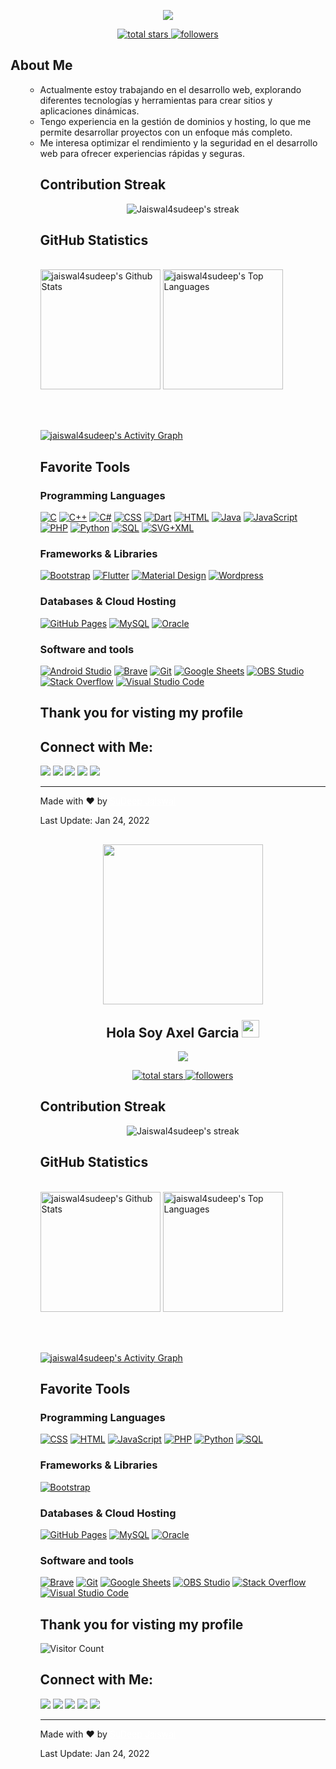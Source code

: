 <p align="center">
  <img src="https://readme-typing-svg.herokuapp.com?color=%2336BCF7&size=48&center=true&width=500&height=100&lines=Android+Developer;Game+Developer;Graphic+Designer;VFX+Artist;C%2B%2B+Lover">
</p>


<p align="center">
    
  <a href="https://github.com/DenverCoder1?tab=repositories&sort=stargazers">
    <img alt="total stars" title="Total stars on GitHub" src="https://custom-icon-badges.herokuapp.com/badge/dynamic/json?logo=star&color=55960c&labelColor=488207&label=Stars&style=for-the-badge&query=%24.stars&url=https://api.github-star-counter.workers.dev/user/jaiswal4sudeep"/>
  </a>
  <a href="https://github.com/DenverCoder1?tab=followers">
    <img alt="followers" title="Follow me on Github" src="https://custom-icon-badges.herokuapp.com/github/followers/jaiswal4sudeep?color=236ad3&labelColor=1155ba&style=for-the-badge&logo=person-add&label=Follow&logoColor=white"/>
  </a>
  
</p>


  ## About Me
<ul>
  <ul>
  <li>Actualmente estoy trabajando en el desarrollo web, explorando diferentes tecnologías y herramientas para crear sitios y aplicaciones dinámicas.</li>
  <li>Tengo experiencia en la gestión de dominios y hosting, lo que me permite desarrollar proyectos con un enfoque más completo.</li>
  <li>Me interesa optimizar el rendimiento y la seguridad en el desarrollo web para ofrecer experiencias rápidas y seguras.</li>
</ul>

<ul>


  
  ## Contribution Streak

<p align="center">
    <img title="🔥 Get streak stats for your profile at git.io/streak-stats" alt="Jaiswal4sudeep's streak" src="https://github-readme-streak-stats.herokuapp.com/?user=jaiswal4sudeep&theme=monokai-metallian&hide_border=true"/>
</p>
  
  
  ## GitHub Statistics
  
  <br/>
    <a href="https://github.com/anuraghazra/github-readme-stats"><img alt="jaiswal4sudeep's Github Stats" src="https://denvercoder1-github-readme-stats.vercel.app/api/?username=jaiswal4sudeep&show_icons=true&count_private=true&theme=react&hide_border=true&bg_color=1F222E&title_color=F85D7F&icon_color=F8D866" height="192px"/></a>
  <a href="https://github.com/anuraghazra/github-readme-stats"><img alt="jaiswal4sudeep's Top Languages" src="https://github-readme-stats.vercel.app/api/top-langs/?username=jaiswal4sudeep&langs_count=8&layout=compact&theme=react&hide_border=true&bg_color=1F222E&title_color=F85D7F&icon_color=F8D866&hide=Jupyter%20Notebook" height="192px"/></a>
  
<br/><br/>

<!-- https://github.com/ashutosh00710/github-readme-activity-graph -->
<a href="https://github.com/ashutosh00710/github-readme-activity-graph"><img alt="jaiswal4sudeep's Activity Graph" src="https://denvercoder1-activity-graph.herokuapp.com/graph/?username=jaiswal4sudeep&bg_color=1F222E&color=F8D866&line=F85D7F&point=FFFFFF&hide_border=true" /></a>
  
## Favorite Tools

### Programming Languages

<p>
    <a href="https://github.com/search?q=user%3ADenverCoder1+language%3Ac"><img alt="C" src="https://custom-icon-badges.herokuapp.com/badge/C-03599C.svg?logo=c-in-hexagon&logoColor=white"></a>
    <a href="https://github.com/search?q=user%3ADenverCoder1+language%3Acpp"><img alt="C++" src="https://custom-icon-badges.herokuapp.com/badge/C++-9C033A.svg?logo=cpp2&logoColor=white"></a>
    <a href="https://github.com/search?q=user%3ADenverCoder1+language%3Acsharp"><img alt="C#" src="https://custom-icon-badges.herokuapp.com/badge/C%23-68217A.svg?logo=cs2&logoColor=white"></a>
    <a href="https://github.com/search?q=user%3ADenverCoder1+language%3Acss"><img alt="CSS" src="https://img.shields.io/badge/CSS-1572B6.svg?logo=css3&logoColor=white"></a>
    <a href="https://github.com/search?q=user%3ADenverCoder1+language%3Adart"><img alt="Dart" src="https://img.shields.io/badge/Dart-15A6C4.svg?logo=dart&logoColor=white"></a>
    <a href="https://github.com/search?q=user%3ADenverCoder1+language%3Ahtml"><img alt="HTML" src="https://img.shields.io/badge/HTML-E34F26.svg?logo=html5&logoColor=white"></a>
    <a href="https://github.com/search?q=user%3ADenverCoder1+language%3Ajava"><img alt="Java" src="https://img.shields.io/badge/Java-007396.svg?logo=java&logoColor=white"></a>
    <a href="https://github.com/search?q=user%3ADenverCoder1+language%3Ajavascript"><img alt="JavaScript" src="https://img.shields.io/badge/JavaScript-F7DF1E.svg?logo=javascript&logoColor=black"></a>
    <a href="https://github.com/search?q=user%3ADenverCoder1+language%3Aphp"><img alt="PHP" src="https://img.shields.io/badge/PHP-777BB4.svg?logo=php&logoColor=white"></a>
    <a href="https://github.com/search?q=user%3ADenverCoder1+language%3Apython"><img alt="Python" src="https://img.shields.io/badge/Python-14354C.svg?logo=python&logoColor=white"></a>
    <a href="https://github.com/search?q=user%3ADenverCoder1+language%3Asql"><img alt="SQL" src="https://custom-icon-badges.herokuapp.com/badge/SQL-025E8C.svg?logo=database&logoColor=white"></a>
    <a href="https://github.com/search?q=user%3ADenverCoder1+language%3Asvg"><img alt="SVG+XML" src="https://img.shields.io/badge/SVG%2BXML-e0982c.svg?logo=svg&logoColor=white"></a>
</p>

### Frameworks & Libraries

<p>
    <a href="#"><img alt="Bootstrap" src="https://img.shields.io/badge/Bootstrap-7952B3.svg?logo=bootstrap&logoColor=white"></a>
    <a href="#"><img alt="Flutter" src="https://img.shields.io/badge/Flutter-02569B.svg?logo=flutter&logoColor=white"></a>
    <a href="#"><img alt="Material Design" src="https://img.shields.io/badge/Material%20Design-0081CB.svg?logo=material-design&logoColor=white"></a>
    <a href="#"><img alt="Wordpress" src="https://img.shields.io/badge/Wordpress-21759B?logo=wordpress&logoColor=white"></a>
</p>

### Databases & Cloud Hosting

<p>
    <a href="#"><img alt="GitHub Pages" src="https://img.shields.io/badge/GitHub%20Pages-327FC7.svg?logo=github&logoColor=white"></a>
    <a href="#"><img alt="MySQL" src="https://img.shields.io/badge/MySQL-00f.svg?logo=mysql&logoColor=white"></a>
    <a href="#"><img alt="Oracle" src ="https://img.shields.io/badge/Oracle-F00000.svg?logo=oracle&logoColor=white"></a>
</p>

### Software and tools

<p>
   <a href="#"><img alt="Android Studio" src="https://img.shields.io/badge/Android%20Studio-008678.svg?logo=android-studio&logoColor=white"></a>
    <a href="#"><img alt="Brave" src="https://img.shields.io/badge/-Brave-FB542B?logo=brave&logoColor=white"></a>
    <a href="#"><img alt="Git" src="https://img.shields.io/badge/Git-F05033.svg?logo=git&logoColor=white"></a>
    <a href="#"><img alt="Google Sheets" src="https://img.shields.io/badge/Google%20Sheets-34A853.svg?logo=google%20sheets&logoColor=white"></a>
    <a href="#"><img alt="OBS Studio" src="https://img.shields.io/badge/-OBS%20Studio-302E31?logo=obs-studio&logoColor=white"></a>
    <a href="#"><img alt="Stack Overflow" src="https://img.shields.io/badge/-Stack%20Overflow-FE7A16?logo=stack-overflow&logoColor=white"></a>
    <a href="#"><img alt="Visual Studio Code" src="https://img.shields.io/badge/Visual%20Studio%20Code-0078d7.svg?logo=visual-studio-code&logoColor=white"></a>
</p>

  ## Thank you for visting my profile
  
  
## Connect with Me:
  
  <p>
<a href="https://github.com/jaiswal4sudeep"><img src="https://img.shields.io/badge/-jaiswal4sudeep-black?logo=github&style=flat-square"/></a>
<a href="https://www.linkedin.com/in/jaiswal4sudeep/"><img src="https://img.shields.io/badge/-jaiswal4sudeep-blue?logo=linkedin&style=flat-square"></a>
<a href="https://instagram.com/jaiswal4sudeep"><img src="https://img.shields.io/badge/-jaiswal4sudeep-pink?logo=instagram&style=flat-square"/></a>
<a href="mailto:jaiswal4sudeep@gmail.com"><img src="https://img.shields.io/badge/-jaiswal4sudeep@gmail.com-black?logo=gmail&style=flat-square"/></a>
<a href="https://twitter.com/jaiswal4sudeep"><img src="https://img.shields.io/badge/-jaiswal4sudeep-blue?logo=twitter&style=flat-square"/></a>
</p>
  
<hr>
  <p>Made with &hearts; by <a href="https://github.com/jaiswal4sudeep" style="color:white">SuDeep Jaiswal</a><p>
  <p> Last Update: Jan 24, 2022 </p>


  
  

<h2 align="center">
  <img align="center" height="256px" src="https://user-images.githubusercontent.com/51513908/150689872-eaa21d9a-7c65-4662-938c-26091c09cd70.svg"> 
  <br>
  <br>
  Hola Soy Axel Garcia <img src="https://media.giphy.com/media/hvRJCLFzcasrR4ia7z/giphy.gif" width="28">
</h2>


<p align="center">
  <img src="https://readme-typing-svg.herokuapp.com?color=%2336BCF7&size=48&center=true&width=500&height=100&lines=Android+Developer;Game+Developer;Graphic+Designer;VFX+Artist;C%2B%2B+Lover">
</p>


<p align="center">
    
  <a href="https://github.com/DenverCoder1?tab=repositories&sort=stargazers">
    <img alt="total stars" title="Total stars on GitHub" src="https://custom-icon-badges.herokuapp.com/badge/dynamic/json?logo=star&color=55960c&labelColor=488207&label=Stars&style=for-the-badge&query=%24.stars&url=https://api.github-star-counter.workers.dev/user/jaiswal4sudeep"/>
  </a>
  <a href="https://github.com/DenverCoder1?tab=followers">
    <img alt="followers" title="Follow me on Github" src="https://custom-icon-badges.herokuapp.com/github/followers/jaiswal4sudeep?color=236ad3&labelColor=1155ba&style=for-the-badge&logo=person-add&label=Follow&logoColor=white"/>
  </a>
  
</p>



  
  ## Contribution Streak

<p align="center">
    <img title="🔥 Get streak stats for your profile at git.io/streak-stats" alt="Jaiswal4sudeep's streak" src="https://github-readme-streak-stats.herokuapp.com/?user=jaiswal4sudeep&theme=monokai-metallian&hide_border=true"/>
</p>
  
  
  ## GitHub Statistics
  
  <br/>
    <a href="https://github.com/anuraghazra/github-readme-stats"><img alt="jaiswal4sudeep's Github Stats" src="https://denvercoder1-github-readme-stats.vercel.app/api/?username=jaiswal4sudeep&show_icons=true&count_private=true&theme=react&hide_border=true&bg_color=1F222E&title_color=F85D7F&icon_color=F8D866" height="192px"/></a>
  <a href="https://github.com/anuraghazra/github-readme-stats"><img alt="jaiswal4sudeep's Top Languages" src="https://github-readme-stats.vercel.app/api/top-langs/?username=jaiswal4sudeep&langs_count=8&layout=compact&theme=react&hide_border=true&bg_color=1F222E&title_color=F85D7F&icon_color=F8D866&hide=Jupyter%20Notebook" height="192px"/></a>
  
<br/><br/>

<!-- https://github.com/ashutosh00710/github-readme-activity-graph -->
<a href="https://github.com/ashutosh00710/github-readme-activity-graph"><img alt="jaiswal4sudeep's Activity Graph" src="https://denvercoder1-activity-graph.herokuapp.com/graph/?username=jaiswal4sudeep&bg_color=1F222E&color=F8D866&line=F85D7F&point=FFFFFF&hide_border=true" /></a>
  
## Favorite Tools

### Programming Languages

<p>
    <a href="https://github.com/search?q=user%3ADenverCoder1+language%3Acss"><img alt="CSS" src="https://img.shields.io/badge/CSS-1572B6.svg?logo=css3&logoColor=white"></a>
    <a href="https://github.com/search?q=user%3ADenverCoder1+language%3Ahtml"><img alt="HTML" src="https://img.shields.io/badge/HTML-E34F26.svg?logo=html5&logoColor=white"></a>
    <a href="https://github.com/search?q=user%3ADenverCoder1+language%3Ajavascript"><img alt="JavaScript" src="https://img.shields.io/badge/JavaScript-F7DF1E.svg?logo=javascript&logoColor=black"></a>
    <a href="https://github.com/search?q=user%3ADenverCoder1+language%3Aphp"><img alt="PHP" src="https://img.shields.io/badge/PHP-777BB4.svg?logo=php&logoColor=white"></a>
    <a href="https://github.com/search?q=user%3ADenverCoder1+language%3Apython"><img alt="Python" src="https://img.shields.io/badge/Python-14354C.svg?logo=python&logoColor=white"></a>
    <a href="https://github.com/search?q=user%3ADenverCoder1+language%3Asql"><img alt="SQL" src="https://custom-icon-badges.herokuapp.com/badge/SQL-025E8C.svg?logo=database&logoColor=white"></a>
</p>

### Frameworks & Libraries

<p>
    <a href="#"><img alt="Bootstrap" src="https://img.shields.io/badge/Bootstrap-7952B3.svg?logo=bootstrap&logoColor=white"></a>
</a>
</p>

### Databases & Cloud Hosting

<p>
    <a href="#"><img alt="GitHub Pages" src="https://img.shields.io/badge/GitHub%20Pages-327FC7.svg?logo=github&logoColor=white"></a>
    <a href="#"><img alt="MySQL" src="https://img.shields.io/badge/MySQL-00f.svg?logo=mysql&logoColor=white"></a>
    <a href="#"><img alt="Oracle" src ="https://img.shields.io/badge/Oracle-F00000.svg?logo=oracle&logoColor=white"></a>
</p>

### Software and tools

<p>
    <a href="#"><img alt="Brave" src="https://img.shields.io/badge/-Brave-FB542B?logo=brave&logoColor=white"></a>
    <a href="#"><img alt="Git" src="https://img.shields.io/badge/Git-F05033.svg?logo=git&logoColor=white"></a>
    <a href="#"><img alt="Google Sheets" src="https://img.shields.io/badge/Google%20Sheets-34A853.svg?logo=google%20sheets&logoColor=white"></a>
    <a href="#"><img alt="OBS Studio" src="https://img.shields.io/badge/-OBS%20Studio-302E31?logo=obs-studio&logoColor=white"></a>
    <a href="#"><img alt="Stack Overflow" src="https://img.shields.io/badge/-Stack%20Overflow-FE7A16?logo=stack-overflow&logoColor=white"></a>
    <a href="#"><img alt="Visual Studio Code" src="https://img.shields.io/badge/Visual%20Studio%20Code-0078d7.svg?logo=visual-studio-code&logoColor=white"></a>
</p>

  ## Thank you for visting my profile
  
  ![Visitor Count](https://profile-counter.glitch.me/jaiswal4sudep/count.svg)
  
## Connect with Me:
  
  <p>
<a href="https://github.com/jaiswal4sudeep"><img src="https://img.shields.io/badge/-jaiswal4sudeep-black?logo=github&style=flat-square"/></a>
<a href="https://www.linkedin.com/in/jaiswal4sudeep/"><img src="https://img.shields.io/badge/-jaiswal4sudeep-blue?logo=linkedin&style=flat-square"></a>
<a href="https://instagram.com/jaiswal4sudeep"><img src="https://img.shields.io/badge/-jaiswal4sudeep-pink?logo=instagram&style=flat-square"/></a>
<a href="mailto:jaiswal4sudeep@gmail.com"><img src="https://img.shields.io/badge/-jaiswal4sudeep@gmail.com-black?logo=gmail&style=flat-square"/></a>
<a href="https://twitter.com/jaiswal4sudeep"><img src="https://img.shields.io/badge/-jaiswal4sudeep-blue?logo=twitter&style=flat-square"/></a>
</p>
  
<hr>
  <p>Made with &hearts; by <a href="https://github.com/jaiswal4sudeep" style="color:white">SuDeep Jaiswal</a><p>
  <p> Last Update: Jan 24, 2022 </p>


  
  
